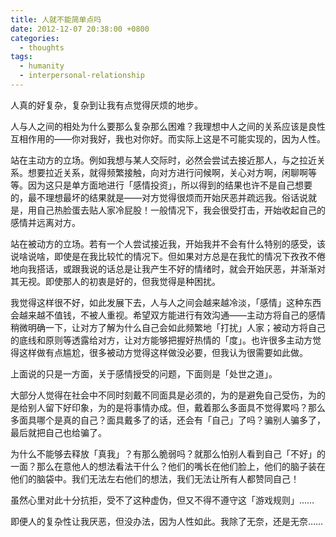 ```yaml
---
title: 人就不能简单点吗
date: 2012-12-07 20:38:00 +0800
categories:
  - thoughts
tags:
  - humanity
  - interpersonal-relationship
---
```

人真的好复杂，复杂到让我有点觉得厌烦的地步。

人与人之间的相处为什么要那么复杂那么困难？我理想中人之间的关系应该是良性互相作用的——你对我好，我也对你好。而实际上这是不可能实现的，因为人性。

站在主动方的立场。例如我想与某人交际时，必然会尝试去接近那人，与之拉近关系。想要拉近关系，就得频繁接触，向对方进行问候啊，关心对方啊，闲聊啊等等。因为这只是单方面地进行「感情投资」，所以得到的结果也许不是自己想要的，最不理想最坏的结果就是——对方觉得很烦而开始厌恶并疏远我。俗话说就是，用自己热脸蛋去贴人家冷屁股！一般情况下，我会很受打击，开始收起自己的感情并远离对方。

站在被动方的立场。若有一个人尝试接近我，开始我并不会有什么特别的感受，该说啥说啥，即使是在我比较忙的情况下。但如果对方总是在我忙的情况下孜孜不倦地向我搭话，或跟我说的话总是让我产生不好的情绪时，就会开始厌恶，并渐渐对其无视。即使那人的初衷是好的，但我觉得是种困扰。

我觉得这样很不好，如此发展下去，人与人之间会越来越冷淡，「感情」这种东西会越来越不值钱，不被人重视。希望双方能进行有效沟通——主动方将自己的感情稍微明确一下，让对方了解为什么自己会如此频繁地「打扰」人家；被动方将自己的底线和原则等透露给对方，让对方能够把握好热情的「度」。也许很多主动方觉得这样做有点尴尬，很多被动方觉得这样做没必要，但我认为很需要如此做。

上面说的只是一方面，关于感情授受的问题，下面则是「处世之道」。

大部分人觉得在社会中不同时刻戴不同面具是必须的，为的是避免自己受伤，为的是给别人留下好印象，为的是将事情办成。但，戴着那么多面具不觉得累吗？那么多面具哪个是真的自己？面具戴多了的话，还会有「自己」了吗？骗别人骗多了，最后就把自己也给骗了。

为什么不能够去释放「真我」？有那么脆弱吗？就那么怕别人看到自己「不好」的一面？那么在意他人的想法看法干什么？他们的嘴长在他们脸上，他们的脑子装在他们的脑袋中。我们无法左右他们的想法，我们无法让所有人都赞同自己！

虽然心里对此十分抗拒，受不了这种虚伪，但又不得不遵守这「游戏规则」……

即便人的复杂性让我厌恶，但没办法，因为人性如此。我除了无奈，还是无奈……
